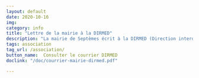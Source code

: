 ```yaml
---
layout: default
date: 2020-10-16
img: 
category: info
title: "Lettre de la mairie à la DIRMED"
description: "La mairie de Septèmes écrit à la DIRMED (Direction interdépartementale des routes méditerranée) pour obtenir un accord de principe pour la végétalisation du mur bordant l'autoroute le long du chemin de la Haute-Bédoule."
tags: association
tag_url: /association/
button_name:  Consulter le courrier DIRMED
doclink: "/doc/courrier-mairie-dirmed.pdf"

---
```

